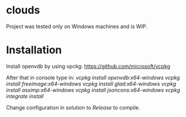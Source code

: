 # clouds

Project was tested only on Windows machines and is WIP.

# Installation

Install openvdb by using vpckg:
https://github.com/microsoft/vcpkg

After that in console type in:
*vcpkg install openvdb:x64-windows*
*vcpkg install freeimage:x64-windows*
*vcpkg install glad:x64-windows*
*vcpkg install assimp:x64-windows*
*vcpkg install jsoncons:x64-windows*
*vcpkg integrate install*

Change configuration in solution to *Release* to compile.